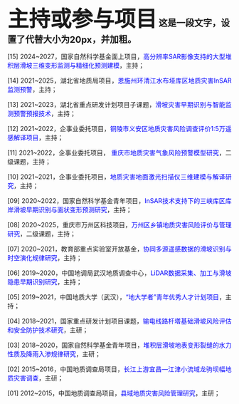 <span style="font-size: 48px; font-weight: bold;">主持或参与项目</span>
<span style="font-size: 20px; font-weight: bold;">这是一段文字，设置了代替大小为20px，并加粗。</span>
<p style="text-align:justify;">[15] 2024~2027，国家自然科学基金面上项目，<span style="color:blue; ">高分辨率SAR影像支持的大型堆积层滑坡三维变形监测与精细化预测建模</span>，主持；</p>
<p style="text-align:justify;">[14] 2021~2025，湖北省地质局项目，<span style="color:blue;">恩施州环清江水布垭库区地质灾害InSAR监测预警</span>，主持；</p>
<p style="text-align:justify;">[13] 2021~2023，湖北省重点研发计划项目子课题，<span style="color:blue;">滑坡灾害早期识别与智能监测预警预报技术</span>，主持；</p>
<p style="text-align:justify;">[12] 2021~2022，企事业委托项目，<span style="color:blue;">铜陵市义安区地质灾害风险调查评价1:5万遥感解译项目</span>，主持；</p>
<p style="text-align:justify;">[11] 2021~2022，企事业委托项目，<span style="color:blue;">	重庆市地质灾害气象风险预警模型研究</span>，二级课题，主持；</p>
<p style="text-align:justify;">[10] 2021~2021，企事业委托项目，<span style="color:blue;">地质灾害地面激光扫描仪三维建模与解译研究</span>，主持；</p>
<p style="text-align:justify;">[09] 2020~2022，国家自然科学基金青年项目，<span style="color:blue;">InSAR技术支持下的三峡库区库岸滑坡早期识别与面状变形预测研究</span>，主持；</p>
<p style="text-align:justify;">[08] 2020~2025，重庆市万州区科技项目，<span style="color:blue;">万州区乡镇地质灾害风险评价与管理研究</span>，二级课题，主持；</p>
<p style="text-align:justify;">[07] 2020~2021，教育部重点实验室开放基金，<span style="color:blue;">协同多源遥感数据的滑坡识别与时空演化规律研究</span>，主持；</p>
<p style="text-align:justify;">[06] 2019~2020，中国地调局武汉地质调查中心，<span style="color:blue;">LiDAR数据采集、加工与滑坡隐患早期识别研究</span>，主持；</p>
<p style="text-align:justify;">[05] 2019~2021，中国地质大学（武汉），<span style="color:blue;">“地大学者”青年优秀人才计划项目</span>，主持；</p>
<p style="text-align:justify;">[04] 2018~2021，国家重点研发计划项目课题，<span style="color:blue;">输电线路杆塔基础滑坡风险评估和安全防护技术研究</span>，主研；</p>
<p style="text-align:justify;">[03] 2018~2020，国家自然科学基金青年项目，<span style="color:blue;">堆积层滑坡地表变形裂缝的水力性质及降雨入渗规律研究</span>，主研；</p>
<p style="text-align:justify;">[02] 2015~2016，中国地质调查局项目，<span style="color:blue;">长江上游宜昌—江津小流域龙驹坝幅地质灾害调查</span>，主研；</p>
<p style="text-align:justify;">[01] 2012~2015，中国地质调查局项目，<span style="color:blue;">县域地质灾害风险管理研究</span>，主研；</p>
